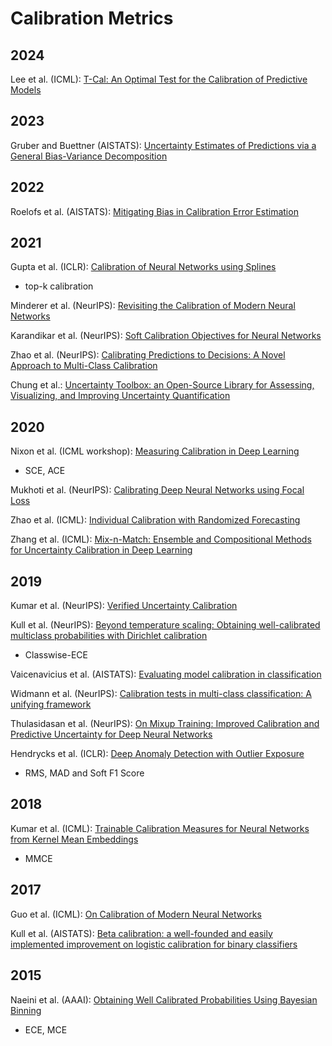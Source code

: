 # Calibration Metrics

## 2024

Lee et al. (ICML): [T-Cal: An Optimal Test for the Calibration of Predictive Models](https://icml.cc/virtual/2024/poster/35627)

## 2023

Gruber and Buettner (AISTATS): [Uncertainty Estimates of Predictions via a General Bias-Variance Decomposition](https://arxiv.org/abs/2210.12256v3)

## 2022
Roelofs et al. (AISTATS): [Mitigating Bias in Calibration Error Estimation](https://arxiv.org/abs/2012.08668)

## 2021

Gupta et al. (ICLR): [Calibration of Neural Networks using Splines](https://arxiv.org/abs/2006.12800)
* top-k calibration

Minderer et al. (NeurIPS): [Revisiting the Calibration of Modern Neural Networks](https://arxiv.org/abs/2106.07998)

Karandikar et al. (NeurIPS): [Soft Calibration Objectives for Neural Networks](https://arxiv.org/abs/2108.00106)

Zhao et al. (NeurIPS): [Calibrating Predictions to Decisions: A Novel Approach to Multi-Class Calibration](https://arxiv.org/abs/2107.05719)

Chung et al.: [Uncertainty Toolbox: an Open-Source Library for Assessing, Visualizing, and Improving Uncertainty Quantification](https://arxiv.org/abs/2109.10254)

## 2020
Nixon et al. (ICML workshop): [Measuring Calibration in Deep Learning](https://arxiv.org/abs/1904.01685)
* SCE, ACE

Mukhoti et al. (NeurIPS): [Calibrating Deep Neural Networks using Focal Loss](https://arxiv.org/abs/2002.09437)

Zhao et al. (ICML): [Individual Calibration with Randomized Forecasting](https://arxiv.org/abs/2006.10288)

Zhang et al. (ICML): [Mix-n-Match: Ensemble and Compositional Methods for Uncertainty Calibration in Deep Learning](https://arxiv.org/abs/2003.07329)

## 2019
Kumar et al. (NeurIPS): [Verified Uncertainty Calibration](https://arxiv.org/abs/1909.10155)

Kull et al. (NeurIPS): [Beyond temperature scaling: Obtaining well-calibrated multiclass probabilities with Dirichlet calibration](https://arxiv.org/abs/1910.12656)
* Classwise-ECE

Vaicenavicius et al. (AISTATS): [Evaluating model calibration in classification](https://arxiv.org/abs/1902.06977)

Widmann et al. (NeurIPS): [Calibration tests in multi-class classification: A unifying framework](https://arxiv.org/abs/1910.11385)

Thulasidasan et al. (NeurIPS): [On Mixup Training: Improved Calibration and Predictive Uncertainty for Deep Neural Networks](https://arxiv.org/abs/1905.11001)

Hendrycks et al. (ICLR): [Deep Anomaly Detection with Outlier Exposure](https://arxiv.org/abs/1812.04606)
* RMS, MAD and Soft F1 Score

## 2018
Kumar et al. (ICML): [Trainable Calibration Measures for Neural Networks from Kernel Mean Embeddings](https://proceedings.mlr.press/v80/kumar18a.html)
* MMCE

## 2017
Guo et al. (ICML): [On Calibration of Modern Neural Networks](https://arxiv.org/abs/1706.04599)

Kull et al. (AISTATS): [Beta calibration: a well-founded and easily implemented improvement on logistic calibration for binary classifiers](https://proceedings.mlr.press/v54/kull17a.html)

## 2015
Naeini et al. (AAAI): [Obtaining Well Calibrated Probabilities Using Bayesian Binning](https://people.cs.pitt.edu/~milos/research/AAAI_Calibration.pdf)
* ECE, MCE
